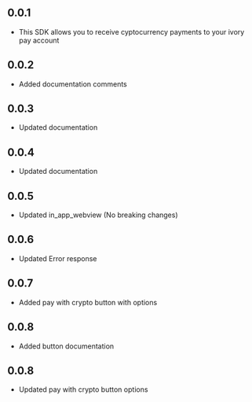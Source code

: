 ## 0.0.1

- This SDK allows you to receive cyptocurrency payments to your ivory pay account

## 0.0.2

- Added documentation comments

## 0.0.3

- Updated documentation

## 0.0.4

- Updated documentation

## 0.0.5

- Updated in_app_webview (No breaking changes)

## 0.0.6

- Updated Error response

## 0.0.7

- Added pay with crypto button with options

## 0.0.8

- Added button documentation

## 0.0.8

- Updated pay with crypto button options
